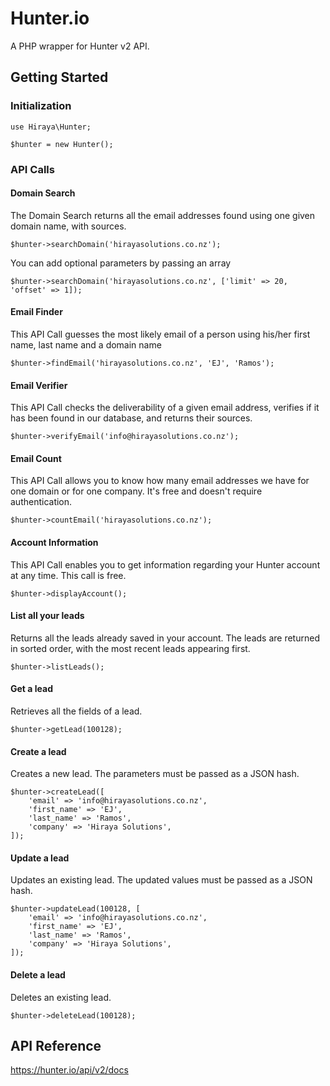 # Hunter.io
A PHP wrapper for Hunter v2 API.


## Getting Started


### Initialization
```
use Hiraya\Hunter;

$hunter = new Hunter();
```

### API Calls

#### Domain Search
  
The Domain Search returns all the email addresses found using one given domain name, with sources.
```
$hunter->searchDomain('hirayasolutions.co.nz');
```
You can add optional parameters by passing an array
```
$hunter->searchDomain('hirayasolutions.co.nz', ['limit' => 20, 'offset' => 1]);
```

#### Email Finder

This API Call guesses the most likely email of a person using his/her first name, last name and a domain name
```
$hunter->findEmail('hirayasolutions.co.nz', 'EJ', 'Ramos');
```

#### Email Verifier
  
This API Call checks the deliverability of a given email address, verifies if it has been found in our database, and returns their sources.
```
$hunter->verifyEmail('info@hirayasolutions.co.nz');
```

#### Email Count
  
This API Call allows you to know how many email addresses we have for one domain or for one company. It's free and doesn't require authentication.
```
$hunter->countEmail('hirayasolutions.co.nz');
```

#### Account Information
  
This API Call enables you to get information regarding your Hunter account at any time. This call is free.
```
$hunter->displayAccount();
```

#### List all your leads
  
Returns all the leads already saved in your account. The leads are returned in sorted order, with the most recent leads appearing first.
```
$hunter->listLeads();
```

#### Get a lead

Retrieves all the fields of a lead.
```
$hunter->getLead(100128);
```

#### Create a lead

Creates a new lead. The parameters must be passed as a JSON hash.
```
$hunter->createLead([
    'email' => 'info@hirayasolutions.co.nz',
    'first_name' => 'EJ',
    'last_name' => 'Ramos',
    'company' => 'Hiraya Solutions',
]);
```

#### Update a lead

Updates an existing lead. The updated values must be passed as a JSON hash.
```
$hunter->updateLead(100128, [
    'email' => 'info@hirayasolutions.co.nz',
    'first_name' => 'EJ',
    'last_name' => 'Ramos',
    'company' => 'Hiraya Solutions',
]);
```

#### Delete a lead

Deletes an existing lead.
```
$hunter->deleteLead(100128);
```

## API Reference
https://hunter.io/api/v2/docs
